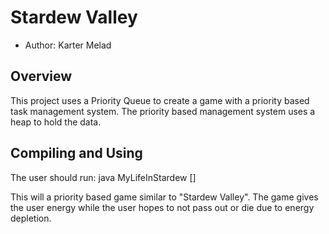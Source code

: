 # Stardew Valley

* Author: Karter Melad

## Overview

This project uses a Priority Queue to create a game with a priority
based task management system. The priority based management system 
uses a heap to hold the data.

## Compiling and Using

The user should run:
java MyLifeInStardew <max-priority-level> <time-to-increment-priority> 
<total simulation-time in days> <task-generation-probability> [<seed>]

This will a priority based game similar to "Stardew Valley". The game gives
the user energy while the user hopes to not pass out or die due to
energy depletion. 
